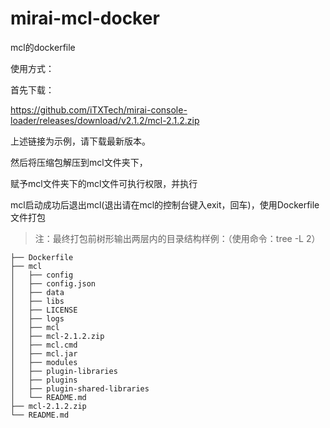 # mirai-mcl-docker
mcl的dockerfile



使用方式：

首先下载：

https://github.com/iTXTech/mirai-console-loader/releases/download/v2.1.2/mcl-2.1.2.zip

上述链接为示例，请下载最新版本。



然后将压缩包解压到mcl文件夹下，

赋予mcl文件夹下的mcl文件可执行权限，并执行

mcl启动成功后退出mcl(退出请在mcl的控制台键入exit，回车)，使用Dockerfile文件打包

> 注：最终打包前树形输出两层内的目录结构样例：（使用命令：tree -L 2）

```
├── Dockerfile
├── mcl
│   ├── config
│   ├── config.json
│   ├── data
│   ├── libs
│   ├── LICENSE
│   ├── logs
│   ├── mcl
│   ├── mcl-2.1.2.zip
│   ├── mcl.cmd
│   ├── mcl.jar
│   ├── modules
│   ├── plugin-libraries
│   ├── plugins
│   ├── plugin-shared-libraries
│   └── README.md
├── mcl-2.1.2.zip
└── README.md
```
